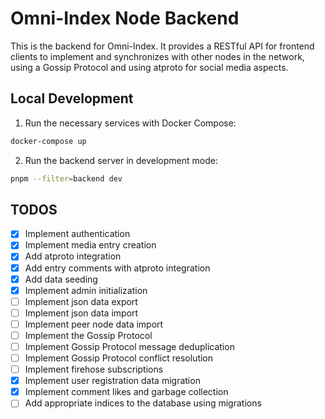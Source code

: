 # Omni-Index Node Backend

This is the backend for Omni-Index. It provides a RESTful API for frontend clients to implement and synchronizes with other nodes in the network, using a Gossip Protocol and using atproto for social media aspects.

## Local Development

1. Run the necessary services with Docker Compose:

```bash
docker-compose up
```

2. Run the backend server in development mode:

```bash
pnpm --filter=backend dev
```

## TODOS

- [x] Implement authentication
- [x] Implement media entry creation
- [x] Add atproto integration
- [x] Add entry comments with atproto integration
- [x] Add data seeding
- [x] Implement admin initialization
- [ ] Implement json data export
- [ ] Implement json data import
- [ ] Implement peer node data import
- [ ] Implement the Gossip Protocol
- [ ] Implement Gossip Protocol message deduplication
- [ ] Implement Gossip Protocol conflict resolution
- [ ] Implement firehose subscriptions
- [x] Implement user registration data migration
- [x] Implement comment likes and garbage collection
- [ ] Add appropriate indices to the database using migrations
